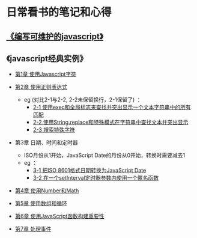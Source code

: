 日常看书的笔记和心得
======


## [《编写可维护的javascript》](maintainableJavaScript/README.md)

## 《javascript经典实例》
- [第1章  使用Javascript字符](JavaScriptCookbook/chapter1.md)

- [第2章  使用正则表达式](JavaScriptCookbook/chapter2.md)
    + eg (对比2-1与2-2, 2-2未保留换行，2-1保留了) ：
        - [2-1 使用exec和全局标志来查找并突出显示一个文本字符串中的所有匹配](template/2-1.html)
        - [2-2 使用String.replace和特殊模式在字符串中查找文本并突出显示 ](template/2-2.html)
        - [2-3 搜索特殊字符](template/2-3.html)

- 第3章  日期、时间和定时器
    + ISO月份从1开始，JavaScript Date的月份从0开始，转换时需要减去1
    + eg ：
        - [3-1 把ISO 8601格式日期转换为JavaScript Date](template/3-1.html)
        - [3-2 在一个setInterval定时器参数内使用一个匿名函数](template/3-2.html)

- [第4章  使用Number和Math](JavaScriptCookbook/chapter4.md)

- [第5章  使用数组和循环](JavaScriptCookbook/chapter5.md)

- [第6章  使用JavaScript函数构建重要性](JavaScriptCookbook/chapter6.md)

- [第7章  处理事件](JavaScriptCookbook/chapter7.md)
